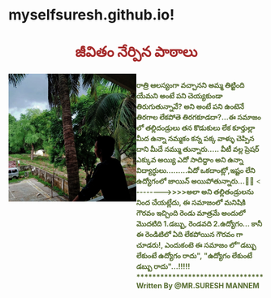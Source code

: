 # myselfsuresh.github.io!
<html>
<head><title>Javasuresh</title></head>
<style>
    #paragraph{
        width: 50%;
        height: fit-content;
        float:right;
        color:darkolivegreen;
    }
    #text{
        text-align: center;
    }

</style>
<body>
    <h1 id="text"style="color: brown;">జీవితం నేర్పిన పాఠాలు
    </h1>
    <img src="salman.jpg - Copy.jpg" width="50%"/>
 

<p id="paragraph"><b>రాత్రి ఆలస్యంగా వచ్చానని అమ్మ తిట్టింది
    యేమని అంటే పని చెయ్యకుండా తిరుగుతున్నావే? అని అంటే పని ఉంటెనే తిరగాల లేకపోతె తిరగకూడదా?...ఈ సమాజం లో తల్లిదండ్రులు 
    తన కొడుకులు లేక కూర్తుల్లా మీద ఉన్నా నమ్మకం కన్న పక్క వాళ్ళు చెప్పిన దాని మీదే నమ్ము తున్నారు.....
    వీటీ వల్ల ప్రెషర్ ఎక్కువ అయ్యి ఎదో సాదిద్దాం అని ఉన్నా విద్యార్ధులు.........ఏదో ఒకదాంట్లో,ఇష్టం లేని ఉద్యోగంలో జాయిన్ అయిపోతున్నారు...🤦🙏</b>
<span><
    <b>-------->>>>అలా అని తల్లితండ్రులను నింద చేయట్లేదు, ఈ సమాజంలో మనిషికి గౌరవం ఇచ్చింది రెండు మాత్రమే అందులో మొదటిది 1.డబ్బు, రెండవది 2.ఉద్యోగం... కానీ ఈ రెండిటిలో ఏది లేకపోయిన గౌరవం గా చూడరు!, ఎందుకంటె ఈ సమాజం లో"డబ్బు లేకుంటే ఉద్యోగం రాదు", "ఉద్యోగం లేకుంటే డబ్బు రాదు"...!!!!!</span>
   ********************************<b>Written By @MR.SURESH MANNEM</h2></b> </b></p>
   
</body>
</html>


